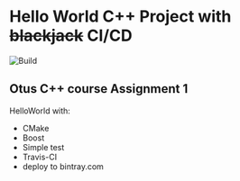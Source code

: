 # Hello World C++ Project with ~~blackjack~~ CI/CD

![Build](https://travis-ci.org/artbataev/helloworld_cpp.svg?branch=master)

## Otus C++ course Assignment 1

HelloWorld with:
* CMake
* Boost
* Simple test
* Travis-CI
* deploy to bintray.com
